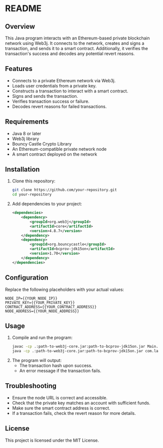 # README

## Overview
This Java program interacts with an Ethereum-based private blockchain network using Web3j. It connects to the network, creates and signs a transaction, and sends it to a smart contract. Additionally, it verifies the transaction's success and decodes any potential revert reasons.

## Features
- Connects to a private Ethereum network via Web3j.
- Loads user credentials from a private key.
- Constructs a transaction to interact with a smart contract.
- Signs and sends the transaction.
- Verifies transaction success or failure.
- Decodes revert reasons for failed transactions.

## Requirements
- Java 8 or later
- Web3j library
- Bouncy Castle Crypto Library
- An Ethereum-compatible private network node
- A smart contract deployed on the network

## Installation
1. Clone this repository:
   ```sh
   git clone https://github.com/your-repository.git
   cd your-repository
   ```
2. Add dependencies to your project:
   ```xml
   <dependencies>
       <dependency>
           <groupId>org.web3j</groupId>
           <artifactId>core</artifactId>
           <version>4.8.7</version>
       </dependency>
       <dependency>
           <groupId>org.bouncycastle</groupId>
           <artifactId>bcprov-jdk15on</artifactId>
           <version>1.70</version>
       </dependency>
   </dependencies>
   ```

## Configuration
Replace the following placeholders with your actual values:
```properties
NODE_IP={{YOUR_NODE_IP}}
PRIVATE_KEY={{YOUR_PRIVATE_KEY}}
CONTRACT_ADDRESS={{YOUR_CONTRACT_ADDRESS}}
NODE_ADDRESS={{YOUR_NODE_ADDRESS}}
```

## Usage
1. Compile and run the program:
   ```sh
   javac -cp .:path-to-web3j-core.jar:path-to-bcprov-jdk15on.jar Main.java
   java -cp .:path-to-web3j-core.jar:path-to-bcprov-jdk15on.jar com.lacnet.Main
   ```
2. The program will output:
   - The transaction hash upon success.
   - An error message if the transaction fails.

## Troubleshooting
- Ensure the node URL is correct and accessible.
- Check that the private key matches an account with sufficient funds.
- Make sure the smart contract address is correct.
- If a transaction fails, check the revert reason for more details.

## License
This project is licensed under the MIT License.




